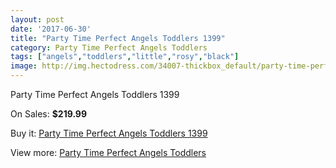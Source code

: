 ```yaml
---
layout: post
date: '2017-06-30'
title: "Party Time Perfect Angels Toddlers 1399"
category: Party Time Perfect Angels Toddlers
tags: ["angels","toddlers","little","rosy","black"]
image: http://img.hectodress.com/34007-thickbox_default/party-time-perfect-angels-toddlers-1399.jpg
---
```

Party Time Perfect Angels Toddlers 1399

On Sales: **$219.99**
<a href="https://www.hectodress.com/party-time-perfect-angels-toddlers/15739-party-time-perfect-angels-toddlers-1399.html"><amp-img layout="responsive" width="600" height="600" src="//img.hectodress.com/34007-thickbox_default/party-time-perfect-angels-toddlers-1399.jpg" alt="Party Time Perfect Angels Toddlers 1399 0" /></a>
<a href="https://www.hectodress.com/party-time-perfect-angels-toddlers/15739-party-time-perfect-angels-toddlers-1399.html"><amp-img layout="responsive" width="600" height="600" src="//img.hectodress.com/34008-thickbox_default/party-time-perfect-angels-toddlers-1399.jpg" alt="Party Time Perfect Angels Toddlers 1399 1" /></a>

Buy it: [Party Time Perfect Angels Toddlers 1399](https://www.hectodress.com/party-time-perfect-angels-toddlers/15739-party-time-perfect-angels-toddlers-1399.html "Party Time Perfect Angels Toddlers 1399")

View more: [Party Time Perfect Angels Toddlers](https://www.hectodress.com/288-party-time-perfect-angels-toddlers "Party Time Perfect Angels Toddlers")